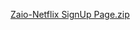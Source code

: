 [Zaio-Netflix SignUp Page.zip](https://github.com/user-attachments/files/16796260/Zaio-Netflix.SignUp.Page.zip)
